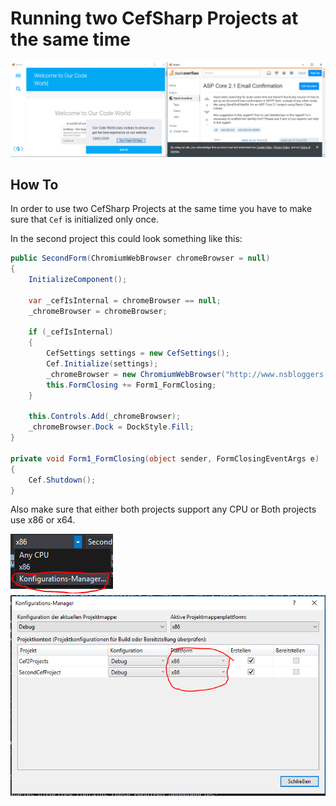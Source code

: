 # Running two CefSharp Projects at the same time

![img](./resources/example.PNG)


## How To

In order to use two CefSharp Projects at the same time you have to make sure that `Cef` is initialized only once.

In the second project this could look something like this:

```C#
public SecondForm(ChromiumWebBrowser chromeBrowser = null)
{
    InitializeComponent();

    var _cefIsInternal = chromeBrowser == null;
    _chromeBrowser = chromeBrowser;

    if (_cefIsInternal)
    {
        CefSettings settings = new CefSettings();
        Cef.Initialize(settings);
        _chromeBrowser = new ChromiumWebBrowser("http://www.nsbloggers.com/index.cfm");
        this.FormClosing += Form1_FormClosing;
    }

    this.Controls.Add(_chromeBrowser);
    _chromeBrowser.Dock = DockStyle.Fill;
}

private void Form1_FormClosing(object sender, FormClosingEventArgs e)
{
    Cef.Shutdown();
}
```

Also make sure that either both projects support any CPU or Both projects use x86 or x64.

![img](./resources/x86-2.PNG)
![img](./resources/x86.PNG)